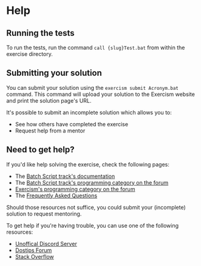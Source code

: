 # Help

## Running the tests

To run the tests, run the command `call {slug}Test.bat` from within the exercise directory.

## Submitting your solution

You can submit your solution using the `exercism submit Acronym.bat` command.
This command will upload your solution to the Exercism website and print the solution page's URL.

It's possible to submit an incomplete solution which allows you to:

- See how others have completed the exercise
- Request help from a mentor

## Need to get help?

If you'd like help solving the exercise, check the following pages:

- The [Batch Script track's documentation](https://exercism.org/docs/tracks/batch)
- The [Batch Script track's programming category on the forum](https://forum.exercism.org/c/programming/batch)
- [Exercism's programming category on the forum](https://forum.exercism.org/c/programming/5)
- The [Frequently Asked Questions](https://exercism.org/docs/using/faqs)

Should those resources not suffice, you could submit your (incomplete) solution to request mentoring.

To get help if you're having trouble, you can use one of the following resources:

- [Unoffical Discord Server](https://discord.gg/batch)
- [Dostips Forum](https://www.dostips.com/)
- [Stack Overflow](https://stackoverflow.com/questions/tagged/batch-file)